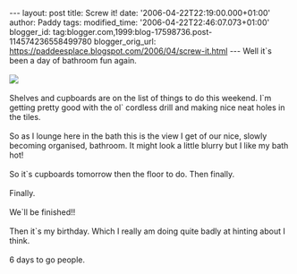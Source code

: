 \-\-- layout: post title: Screw it! date:
\'2006-04-22T22:19:00.000+01:00\' author: Paddy tags: modified\_time:
\'2006-04-22T22:46:07.073+01:00\' blogger\_id:
tag:blogger.com,1999:blog-17598736.post-114574236558499780
blogger\_orig\_url:
https://paddeesplace.blogspot.com/2006/04/screw-it.html \-\-- Well it\`s
been a day of bathroom fun again.\
\
[![](https://photos1.blogger.com/blogger/7081/1699/320/Image015.jpg)](https://photos1.blogger.com/blogger/7081/1699/1600/Image015.jpg)\
\
Shelves and cupboards are on the list of things to do this weekend. I\`m
getting pretty good with the ol\` cordless drill and making nice neat
holes in the tiles.\
\
So as I lounge here in the bath this is the view I get of our nice,
slowly becoming organised, bathroom. It might look a little blurry but I
like my bath hot!\
\
So it\`s cupboards tomorrow then the floor to do. Then finally.\
\
Finally.\
\
We\`ll be finished!!\
\
Then it\`s my birthday. Which I really am doing quite badly at hinting
about I think.\
\
6 days to go people.

